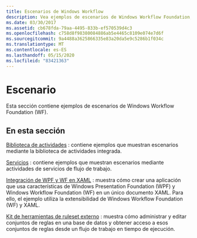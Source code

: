 ```yaml
---
title: Escenarios de Windows Workflow
description: Vea ejemplos de escenarios de Windows Workflow Foundation, como escenarios de uso de la biblioteca de actividades integrada y escenarios que usan actividades de Workflow Services.
ms.date: 03/30/2017
ms.assetid: cb678fda-79aa-4495-833b-ef570539d4c3
ms.openlocfilehash: c758d8f98380084886ab5e4465c8109e074e7d6f
ms.sourcegitcommit: 9a4488a3625866335e83a20da5e9c5286b1f034c
ms.translationtype: MT
ms.contentlocale: es-ES
ms.lasthandoff: 05/15/2020
ms.locfileid: "83421363"
---
```

# <a name="scenario"></a>Escenario

Esta sección contiene ejemplos de escenarios de Windows Workflow Foundation (WF).  
  
## <a name="in-this-section"></a>En esta sección

[Biblioteca de actividades](activity-library.md) : contiene ejemplos que muestran escenarios mediante la biblioteca de actividades integrada.  
  
[Servicios](accessing-operationcontext.md) : contiene ejemplos que muestran escenarios mediante actividades de servicios de flujo de trabajo.  
  
[Integración de WPF y WF en XAML](wpf-and-wf-integration-in-xaml.md) : muestra cómo crear una aplicación que usa características de Windows Presentation Foundation (WPF) y Windows Workflow Foundation (WF) en un único documento XAML. Para ello, el ejemplo utiliza la extensibilidad de Windows Workflow Foundation (WF) y XAML.  
  
[Kit de herramientas de ruleset externo](external-ruleset-toolkit.md) : muestra cómo administrar y editar conjuntos de reglas en una base de datos y obtener acceso a esos conjuntos de reglas desde un flujo de trabajo en tiempo de ejecución.
